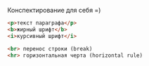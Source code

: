 Конспектирование для себя =)

```html
<p>текст параграфа</p>
<b>жирный шрифт</b>
<i>курсивный шрифт</i>

<br> перенос строки (break)
<hr> горизонтальная черта (horizontal rule)
```